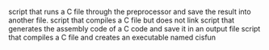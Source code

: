 script that runs a C file through the preprocessor and save the result into another file.
script that compiles a C file but does not link
script that generates the assembly code of a C code and save it in an output file
script that compiles a C file and creates an executable named cisfun
